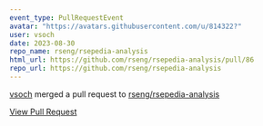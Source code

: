 ```yaml
---
event_type: PullRequestEvent
avatar: "https://avatars.githubusercontent.com/u/814322?"
user: vsoch
date: 2023-08-30
repo_name: rseng/rsepedia-analysis
html_url: https://github.com/rseng/rsepedia-analysis/pull/86
repo_url: https://github.com/rseng/rsepedia-analysis
---
```


<a href='https://github.com/vsoch' target='_blank'>vsoch</a> merged a pull request to <a href='https://github.com/rseng/rsepedia-analysis' target='_blank'>rseng/rsepedia-analysis</a>

<a href='https://github.com/rseng/rsepedia-analysis/pull/86' target='_blank'>View Pull Request</a>